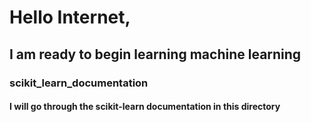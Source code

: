 # Hello Internet,
## I am ready to begin learning machine learning
### scikit_learn_documentation
#### I will go through the scikit-learn documentation in this directory 
